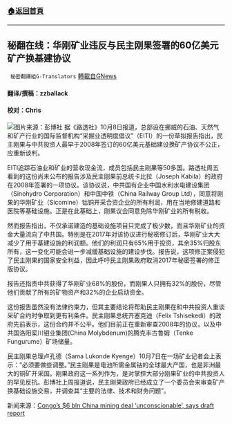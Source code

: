 ###  [:house:返回首頁](https://github.com/ourhimalayas/txt)
---


## 秘翻在线：华刚矿业违反与民主刚果签署的60亿美元矿产换基建协议
` 秘密翻譯組G-Translators` [轉載自GNews](https://gnews.org/zh-hans/1583134/)

#### 翻译/撰稿：zzballack

#### 校对：Chris
![](https://assets.gnews.org/wp-content/uploads/2021/10/图片1-2-3.jpg)图片来源：彭博社
据《路透社》10月8日报道，总部设在挪威的石油、天然气和矿产行业的国际监督机构“采掘业透明度倡议”（EITI）的一份草拟报告指出，民主刚果与中共投资人最早于2008年签订的60亿美元基础建设换矿产协议不公正，应重新谈判。

EITI追踪石油业和矿业的营收现金流，成员包括民主刚果等50多国。路透社周五看到的这份尚未公布的报告涉及民主刚果前总统卡比拉（Joseph Kabila）的政府在2008年签署的一项协议。该协议说，中共国有企业中国水利水电建设集团（Sinohydro Corporation）和中国中铁（China Railway Group Ltd），同意将刚果的华刚矿业（Sicomine）钴铜开采合资企业的所有利润，用在当地修建道路和医院等基础设施。正是在此基础上，刚果议会同意免除华刚矿业的所有税收。

然而报告指出，不仅承诺建造的基础设施项目只完成了极少数，而且华刚矿业的资金大量流向了中共国。特别是在2017年对该协议进行秘密修订后，华刚矿业大大减少了用于基建设施的利润额。他们的利润只有65%用于投资，其余35%归股东所有，这一变化可能会进一步减缓基础设施的建设步伐。报告说，这项修正案侵犯了民主刚果的国家安全利益，因此呼吁民主刚果政府取消2017年秘密签署的修正版协议。

报告还指责中共获得了华刚矿业68%的股份，而刚果人只拥有32%的股份，尽管他们贡献了所有的矿物资产和32%的企业启动资金。

这份报告虽然没有法律约束力，但其主要结论将帮助民主刚果在和中共投资人重谈采矿合约时争取到更有利条件。民主刚果总统齐塞克迪（Felix Tshisekedi）的政府先前表示，这份合约并不公平。他们目前正在重新审查2008年的协议，以及中共国洛阳栾川钼业集团(China Molybdenum)的腾克丰古鲁姆（Tenke Fungurume）矿场储量。

民主刚果总理卢孔德（Sama Lukonde Kyenge）10月7日在一场矿业记者会上表示：“必须要做些调整。”民主刚果是电池所需金属钴的全球最大产国，也是非洲最大的铜矿开采国。刚果政府这一系列作为，是对掌控大部分刚果矿业的中共投资人的罕见反抗。彭博社上周报道说，民主刚果政府已经成立了一个委员会来审查矿产换基础设施交易，并调查其“主要的法律、技术和财务问题”。

新闻来源：[Congo’s $6 bln China mining deal ‘unconscionable’, says draft report](https://www.reuters.com/business/congos-6-bln-china-mining-deal-unconscionable-says-draft-report-2021-10-08/)
